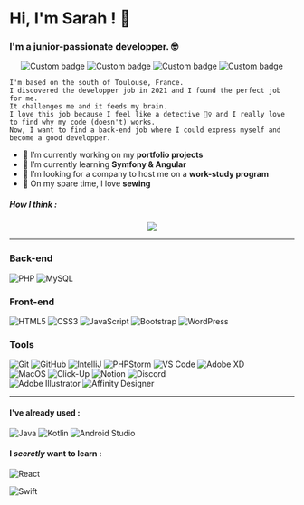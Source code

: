 <!--HEADER-->
# Hi, I'm Sarah ! 👋
### I'm a junior-passionate developper. 🤓

<!--FIRST SECTION-->
<p align="center">
  <a href="https://www.linkedin.com/in/lefortsarah/" alt="LinkedIn Link">
    <img alt="Custom badge" src="https://img.shields.io/static/v1?message=LINKEDIN&label=&logo=LINKEDIN&style=for-the-badge&color=1e90FF">
  </a>
  <a href="https://codepen.io/saralune/pens/public" alt="CodePen Link">
    <img alt="Custom badge" src="https://img.shields.io/static/v1?message=CODEPEN&label=&logo=CODEPEN&style=for-the-badge&color=2f3542">
  </a>
  <a href="https://couturecirculaire.fr" alt="Blog Link">
    <img alt="Custom badge" src="https://img.shields.io/static/v1?message=BLOG&label=&logo=BLOG&style=for-the-badge&color=yellow">
  </a>
  <a href="https://www.youtube.com/watch?v=17JGjERj99g" alt="YouTube Funny Link">
    <img alt="Custom badge" src="https://img.shields.io/static/v1?message=FAVORITE VIDEO&label=&logo=YOUTUBE&style=for-the-badge&color=red">
  </a>
  <!--DEV IN PROGRESS
  <a href="" alt="Personnal CV Link">
    <img alt="Custom badge" src="https://img.shields.io/static/v1?message=CV&label=&logo=&style=for-the-badge&color=green">
  </a>-->
</p>

```
I'm based on the south of Toulouse, France.
I discovered the developper job in 2021 and I found the perfect job for me. 
It challenges me and it feeds my brain.
I love this job because I feel like a detective 🕵️‍♀️ and I really love to find why my code (doesn't) works.
Now, I want to find a back-end job where I could express myself and become a good developper.
```

- 🔭 I’m currently working on my **portfolio projects**
- 🌱 I’m currently learning **Symfony & Angular**
- 🤝 I’m looking for a company to host me on a **work-study program**
- 🧵 On my spare time, I love **sewing**

##### How I think : 
<p align="center">
  <img src="https://media.giphy.com/media/9cZAcX5OCZwY0/giphy.gif" />
</p>

<!--SECOND SECTION-->
___

### Back-end
![PHP](https://img.shields.io/badge/PHP-white?style=for-the-badge&logo=php&color=grey)
![MySQL](https://img.shields.io/badge/-MySQL-white?style=for-the-badge&logo=mysql&color=grey)
<!--![Symfony](https://img.shields.io/badge/Symfony-white?style=for-the-badge&logo=symfony&logoColor=eb3b5a&color=grey)-->

### Front-end
![HTML5](https://img.shields.io/badge/HTML5-white?style=for-the-badge&logo=html5&color=grey)
![CSS3](https://img.shields.io/badge/CSS3-white?style=for-the-badge&logo=css3&logoColor=2bcbba&color=grey)
![JavaScript](https://img.shields.io/badge/JavaScript-white?style=for-the-badge&logo=javascript&color=grey)
![Bootstrap](https://img.shields.io/badge/Bootstrap-white?style=for-the-badge&logo=bootstrap&color=grey)
![WordPress](https://img.shields.io/badge/WordPress-white?style=for-the-badge&logo=wordpress&logoColor=2bcbba&color=grey)
<!--![ReactJS](https://img.shields.io/badge/ReactJS-white?style=for-the-badge&logo=react&color=grey)-->

### Tools
![Git](https://img.shields.io/badge/-Git-white?style=for-the-badge&logo=git&color=grey)
![GitHub](https://img.shields.io/badge/-GitHub-white?style=for-the-badge&logo=github&logoColor=a55eea&color=grey)
![IntelliJ](https://img.shields.io/badge/IntelliJ-white?style=for-the-badge&logo=intellij-idea&color=grey)
![PHPStorm](https://img.shields.io/badge/PHPStorm-white?style=for-the-badge&logo=phpstorm&logoColor=D97DEA&color=grey)
![VS Code](https://img.shields.io/badge/-VS%20Code-white?style=for-the-badge&logo=visual-studio-code&logoColor=blue&color=grey)
![Adobe XD](https://img.shields.io/badge/Adobe%20XD-white?style=for-the-badge&logo=adobexd&logoColor=C00BE0&color=grey)
<br />
![MacOS](https://img.shields.io/badge/MacOS-black?style=for-the-badge&logo=apple&color=grey)
![Click-Up](https://img.shields.io/badge/Click%20Up-black?style=for-the-badge&logo=clickup&logoColor=pink&color=grey)
![Notion](https://img.shields.io/badge/Notion-007ACC?style=for-the-badge&logo=notion&color=grey)
![Discord](https://img.shields.io/badge/Discord-black?style=for-the-badge&logo=discord&color=grey)
<br />
![Adobe Illustrator](https://img.shields.io/badge/-Adobe%20Illustrator-black?style=for-the-badge&logo=adobeillustrator&logoColor=orange&color=grey)
![Affinity Designer](https://img.shields.io/badge/-Affinity%20Designer-black?style=for-the-badge&logo=affinitydesigner&logoColor=blue&color=grey)

___

#### I've already used :
![Java](https://img.shields.io/badge/Java-black?style=for-the-badge&logo=java&logoColor=blue&color=grey)
![Kotlin](https://img.shields.io/badge/Kotlin-black?style=for-the-badge&logo=kotlin&logoColor=orange&color=grey)
![Android Studio](https://img.shields.io/badge/Android%20Studio-black?style=for-the-badge&logo=android-studio&color=grey)

#### I *secretly* want to learn :
![React](https://img.shields.io/badge/React-black?style=for-the-badge&logo=react&logoColor=blue&color=grey)
<!--![Symfony](https://img.shields.io/badge/Symfony-black?style=for-the-badge&logo=symfony&color=grey)-->
![Swift](https://img.shields.io/badge/Swift-black?style=for-the-badge&logo=swift&logoColor=orange&color=grey)


<!--THIRD SECTION
___
### Statistics

<p align="center">
  <img src="https://github-readme-stats.vercel.app/api/top-langs/?username=Saralune&count_private=true&border_radius=10px&show_icons=true&card_width=455px&bg_color=FDEFF&border_color=1e90FF&title_color=1e90FF&text_color=1e272e&custom_title=Languages I use the most" />
</p>-->
